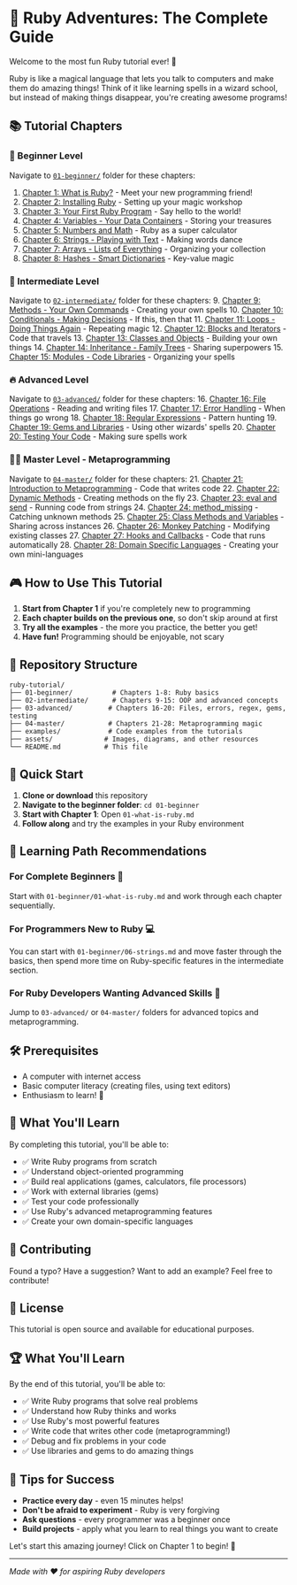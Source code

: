 # 🚀 Ruby Adventures: The Complete Guide

Welcome to the most fun Ruby tutorial ever! 🎉

Ruby is like a magical language that lets you talk to computers and make them do amazing things! Think of it like learning spells in a wizard school, but instead of making things disappear, you're creating awesome programs!

## 📚 Tutorial Chapters

### 🌟 Beginner Level
Navigate to [`01-beginner/`](./01-beginner/) folder for these chapters:
1. [Chapter 1: What is Ruby?](./01-beginner/01-what-is-ruby.md) - Meet your new programming friend!
2. [Chapter 2: Installing Ruby](./01-beginner/02-installing-ruby.md) - Setting up your magic workshop
3. [Chapter 3: Your First Ruby Program](./01-beginner/03-first-program.md) - Say hello to the world!
4. [Chapter 4: Variables - Your Data Containers](./01-beginner/04-variables.md) - Storing your treasures
5. [Chapter 5: Numbers and Math](./01-beginner/05-numbers-math.md) - Ruby as a super calculator
6. [Chapter 6: Strings - Playing with Text](./01-beginner/06-strings.md) - Making words dance
7. [Chapter 7: Arrays - Lists of Everything](./01-beginner/07-arrays.md) - Organizing your collection
8. [Chapter 8: Hashes - Smart Dictionaries](./01-beginner/08-hashes.md) - Key-value magic

### 🎯 Intermediate Level
Navigate to [`02-intermediate/`](./02-intermediate/) folder for these chapters:
9. [Chapter 9: Methods - Your Own Commands](./02-intermediate/09-methods.md) - Creating your own spells
10. [Chapter 10: Conditionals - Making Decisions](./02-intermediate/10-conditionals.md) - If this, then that
11. [Chapter 11: Loops - Doing Things Again](./02-intermediate/11-loops.md) - Repeating magic
12. [Chapter 12: Blocks and Iterators](./02-intermediate/12-blocks-iterators.md) - Code that travels
13. [Chapter 13: Classes and Objects](./02-intermediate/13-classes-objects.md) - Building your own things
14. [Chapter 14: Inheritance - Family Trees](./02-intermediate/14-inheritance.md) - Sharing superpowers
15. [Chapter 15: Modules - Code Libraries](./02-intermediate/15-modules.md) - Organizing your spells

### 🔥 Advanced Level
Navigate to [`03-advanced/`](./03-advanced/) folder for these chapters:
16. [Chapter 16: File Operations](./03-advanced/16-file-operations.md) - Reading and writing files
17. [Chapter 17: Error Handling](./03-advanced/17-error-handling.md) - When things go wrong
18. [Chapter 18: Regular Expressions](./03-advanced/18-regex.md) - Pattern hunting
19. [Chapter 19: Gems and Libraries](./03-advanced/19-gems.md) - Using other wizards' spells
20. [Chapter 20: Testing Your Code](./03-advanced/20-testing.md) - Making sure spells work

### 🧙‍♂️ Master Level - Metaprogramming
Navigate to [`04-master/`](./04-master/) folder for these chapters:
21. [Chapter 21: Introduction to Metaprogramming](./04-master/21-metaprogramming-intro.md) - Code that writes code
22. [Chapter 22: Dynamic Methods](./04-master/22-dynamic-methods.md) - Creating methods on the fly
23. [Chapter 23: eval and send](./04-master/23-eval-send.md) - Running code from strings
24. [Chapter 24: method_missing](./04-master/24-method-missing.md) - Catching unknown methods
25. [Chapter 25: Class Methods and Variables](./04-master/25-class-methods.md) - Sharing across instances
26. [Chapter 26: Monkey Patching](./04-master/26-monkey-patching.md) - Modifying existing classes
27. [Chapter 27: Hooks and Callbacks](./04-master/27-hooks-callbacks.md) - Code that runs automatically
28. [Chapter 28: Domain Specific Languages](./04-master/28-dsl.md) - Creating your own mini-languages

## 🎮 How to Use This Tutorial

1. **Start from Chapter 1** if you're completely new to programming
2. **Each chapter builds on the previous one**, so don't skip around at first
3. **Try all the examples** - the more you practice, the better you get!
4. **Have fun!** Programming should be enjoyable, not scary

## 📁 Repository Structure

```
ruby-tutorial/
├── 01-beginner/          # Chapters 1-8: Ruby basics
├── 02-intermediate/      # Chapters 9-15: OOP and advanced concepts
├── 03-advanced/         # Chapters 16-20: Files, errors, regex, gems, testing
├── 04-master/           # Chapters 21-28: Metaprogramming magic
├── examples/            # Code examples from the tutorials
├── assets/             # Images, diagrams, and other resources
└── README.md           # This file
```

## 🚀 Quick Start

1. **Clone or download** this repository
2. **Navigate to the beginner folder**: `cd 01-beginner`
3. **Start with Chapter 1**: Open `01-what-is-ruby.md`
4. **Follow along** and try the examples in your Ruby environment

## 📖 Learning Path Recommendations

### For Complete Beginners 🌱
Start with `01-beginner/01-what-is-ruby.md` and work through each chapter sequentially.

### For Programmers New to Ruby 💻
You can start with `01-beginner/06-strings.md` and move faster through the basics, then spend more time on Ruby-specific features in the intermediate section.

### For Ruby Developers Wanting Advanced Skills 🎯
Jump to `03-advanced/` or `04-master/` folders for advanced topics and metaprogramming.

## 🛠️ Prerequisites

- A computer with internet access
- Basic computer literacy (creating files, using text editors)
- Enthusiasm to learn! 🎉

## 💎 What You'll Learn

By completing this tutorial, you'll be able to:
- ✅ Write Ruby programs from scratch
- ✅ Understand object-oriented programming
- ✅ Build real applications (games, calculators, file processors)
- ✅ Work with external libraries (gems)
- ✅ Test your code professionally
- ✅ Use Ruby's advanced metaprogramming features
- ✅ Create your own domain-specific languages

## 🤝 Contributing

Found a typo? Have a suggestion? Want to add an example? Feel free to contribute!

## 📝 License

This tutorial is open source and available for educational purposes.

## 🏆 What You'll Learn

By the end of this tutorial, you'll be able to:
- ✅ Write Ruby programs that solve real problems
- ✅ Understand how Ruby thinks and works
- ✅ Use Ruby's most powerful features
- ✅ Write code that writes other code (metaprogramming!)
- ✅ Debug and fix problems in your code
- ✅ Use libraries and gems to do amazing things

## 🤝 Tips for Success

- **Practice every day** - even 15 minutes helps!
- **Don't be afraid to experiment** - Ruby is very forgiving
- **Ask questions** - every programmer was a beginner once
- **Build projects** - apply what you learn to real things you want to create

Let's start this amazing journey! Click on Chapter 1 to begin! 🚀

---

*Made with ❤️ for aspiring Ruby developers*
